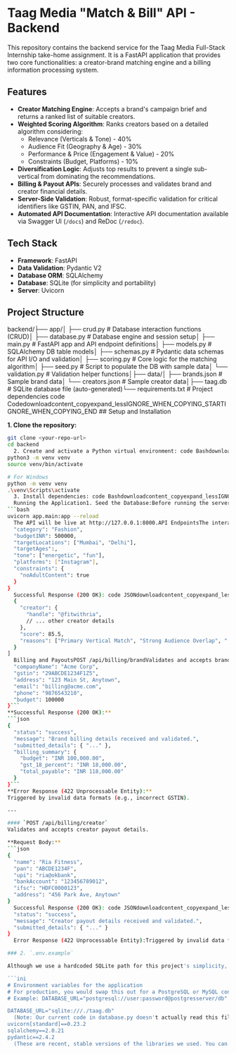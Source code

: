 # Taag Media "Match & Bill" API - Backend

This repository contains the backend service for the Taag Media Full-Stack Internship take-home assignment. It is a FastAPI application that provides two core functionalities: a creator-brand matching engine and a billing information processing system.

## Features

-   **Creator Matching Engine**: Accepts a brand's campaign brief and returns a ranked list of suitable creators.
-   **Weighted Scoring Algorithm**: Ranks creators based on a detailed algorithm considering:
    -   Relevance (Verticals & Tone) - 40%
    -   Audience Fit (Geography & Age) - 30%
    -   Performance & Price (Engagement & Value) - 20%
    -   Constraints (Budget, Platforms) - 10%
-   **Diversification Logic**: Adjusts top results to prevent a single sub-vertical from dominating the recommendations.
-   **Billing & Payout APIs**: Securely processes and validates brand and creator financial details.
-   **Server-Side Validation**: Robust, format-specific validation for critical identifiers like GSTIN, PAN, and IFSC.
-   **Automated API Documentation**: Interactive API documentation available via Swagger UI (`/docs`) and ReDoc (`/redoc`).

## Tech Stack

-   **Framework**: FastAPI
-   **Data Validation**: Pydantic V2
-   **Database ORM**: SQLAlchemy
-   **Database**: SQLite (for simplicity and portability)
-   **Server**: Uvicorn

## Project Structure
  backend/├── app/│   ├── crud.py           # Database interaction functions (CRUD)│   ├── database.py       # Database engine and session setup│   ├── main.py           # FastAPI app and API endpoint definitions│   ├── models.py         # SQLAlchemy DB table models│   ├── schemas.py        # Pydantic data schemas for API I/O and validation│   ├── scoring.py        # Core logic for the matching algorithm│   ├── seed.py           # Script to populate the DB with sample data│   └── validation.py     # Validation helper functions│├── data/│   ├── brands.json       # Sample brand data│   └── creators.json     # Sample creator data│├── taag.db               # SQLite database file (auto-generated)└── requirements.txt      # Project dependencies code Codedownloadcontent_copyexpand_lessIGNORE_WHEN_COPYING_STARTIGNORE_WHEN_COPYING_END    ## Setup and Installation

**1. Clone the repository:**
```bash
git clone <your-repo-url>
cd backend
  2. Create and activate a Python virtual environment: code Bashdownloadcontent_copyexpand_lessIGNORE_WHEN_COPYING_STARTIGNORE_WHEN_COPYING_END    # For macOS/Linux
python3 -m venv venv
source venv/bin/activate

# For Windows
python -m venv venv
.\venv\Scripts\activate
  3. Install dependencies: code Bashdownloadcontent_copyexpand_lessIGNORE_WHEN_COPYING_STARTIGNORE_WHEN_COPYING_END    pip install -r requirements.txt
  Running the Application1. Seed the Database:Before running the server for the first time, populate the database with the sample data.```bashpython -m app.seed code Codedownloadcontent_copyexpand_lessIGNORE_WHEN_COPYING_STARTIGNORE_WHEN_COPYING_END    **2. Start the Development Server:**
```bash
uvicorn app.main:app --reload
  The API will be live at http://127.0.0.1:8000.API EndpointsThe interactive Swagger documentation at http://127.0.0.1:8000/docs is the best way to test the endpoints.Creator MatchingPOST /api/matchCalculates and returns a ranked list of creators based on a brand brief.Request Body: code JSONdownloadcontent_copyexpand_lessIGNORE_WHEN_COPYING_STARTIGNORE_WHEN_COPYING_END    {
  "category": "Fashion",
  "budgetINR": 500000,
  "targetLocations": ["Mumbai", "Delhi"],
  "targetAges":,
  "tone": ["energetic", "fun"],
  "platforms": ["Instagram"],
  "constraints": {
    "noAdultContent": true
  }
}
  Successful Response (200 OK): code JSONdownloadcontent_copyexpand_lessIGNORE_WHEN_COPYING_STARTIGNORE_WHEN_COPYING_END    [
  {
    "creator": {
      "handle": "@fitwithria",
      // ... other creator details
    },
    "score": 85.5,
    "reasons": ["Primary Vertical Match", "Strong Audience Overlap", "..."]
  }
]
  Billing and PayoutsPOST /api/billing/brandValidates and accepts brand billing details. Calculates and returns a GST summary.Request Body: code JSONdownloadcontent_copyexpand_lessIGNORE_WHEN_COPYING_STARTIGNORE_WHEN_COPYING_END    {
  "companyName": "Acme Corp",
  "gstin": "29ABCDE1234F1Z5",
  "address": "123 Main St, Anytown",
  "email": "billing@acme.com",
  "phone": "9876543210",
  "budget": 100000
}```
**Successful Response (200 OK):**
```json
{
  "status": "success",
  "message": "Brand billing details received and validated.",
  "submitted_details": { "..." },
  "billing_summary": {
    "budget": "INR 100,000.00",
    "gst_18_percent": "INR 18,000.00",
    "total_payable": "INR 118,000.00"
  }
}```
**Error Response (422 Unprocessable Entity):**
Triggered by invalid data formats (e.g., incorrect GSTIN).

---

#### `POST /api/billing/creator`
Validates and accepts creator payout details.

**Request Body:**
```json
{
  "name": "Ria Fitness",
  "pan": "ABCDE1234F",
  "upi": "ria@okbank",
  "bankAccount": "123456789012",
  "ifsc": "HDFC0000123",
  "address": "456 Park Ave, Anytown"
}
  Successful Response (200 OK): code JSONdownloadcontent_copyexpand_lessIGNORE_WHEN_COPYING_STARTIGNORE_WHEN_COPYING_END    {
  "status": "success",
  "message": "Creator payout details received and validated.",
  "submitted_details": { "..." }
}
  Error Response (422 Unprocessable Entity):Triggered by invalid data formats (e.g., incorrect PAN or IFSC). code Codedownloadcontent_copyexpand_lessIGNORE_WHEN_COPYING_STARTIGNORE_WHEN_COPYING_END    ---

### 2. `.env.example`

Although we use a hardcoded SQLite path for this project's simplicity, using a `.env` file is a best practice for production. Create a file named `.env.example` in the `backend` directory.

```ini
# Environment variables for the application
# For production, you would swap this out for a PostgreSQL or MySQL connection string.
# Example: DATABASE_URL="postgresql://user:password@postgresserver/db"

DATABASE_URL="sqlite:///./taag.db"
  (Note: Our current code in database.py doesn't actually read this file, but it's crucial to include it to show you know how production configuration works.)3. requirements.txtFor the evaluators to easily install the correct dependencies, a requirements.txt file is necessary. Create this file in the backend directory. code Textdownloadcontent_copyexpand_lessIGNORE_WHEN_COPYING_STARTIGNORE_WHEN_COPYING_END    fastapi==0.103.1
uvicorn[standard]==0.23.2
sqlalchemy==2.0.21
pydantic==2.4.2
  (These are recent, stable versions of the libraries we used. You can also generate this file automatically by running pip freeze > requirements.txt from your activated virtual environment.)